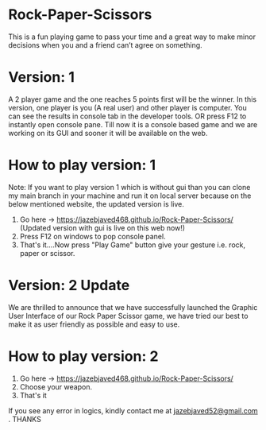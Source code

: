 # Rock-Paper-Scissors
This is a fun playing game to pass your time and a great way to make minor decisions when you and a friend can’t agree on something.

# Version: 1
A 2 player game and the one reaches 5 points first will be the winner. In this version, one player is you (A real user) and other player is computer. You can see the results in console tab in the developer tools. OR press F12 to instantly open console pane.
Till now it is a console based game and we are working on its GUI and sooner it will be available on the web.

# How to play version: 1
Note: If you want to play version 1 which is without gui than you can clone my main branch in your machine and run it on local server because on the below mentioned website, the updated version is live.
1) Go here -> https://jazebjaved468.github.io/Rock-Paper-Scissors/ (Updated version with gui is live on this web now!)
2) Press F12 on windows to pop console panel.
3) That's it....Now press "Play Game" button give your gesture i.e. rock, paper or scissor.


# Version: 2 Update
We are thrilled to announce that we have successfully launched the Graphic User Interface of our Rock Paper Scissor game, we have tried our best to make it as user friendly as possible and easy to use.

# How to play version: 2
1) Go here -> https://jazebjaved468.github.io/Rock-Paper-Scissors/
2) Choose your weapon.
3) That's it

If you see any error in logics, kindly contact me at jazebjaved52@gmail.com .
THANKS
